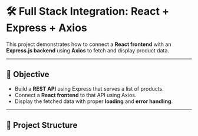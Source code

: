 # 🛠️ Full Stack Integration: React + Express + Axios

This project demonstrates how to connect a **React frontend** with an **Express.js backend** using **Axios** to fetch and display product data.

---

## 📌 Objective

- Build a **REST API** using Express that serves a list of products.
- Connect a **React frontend** to that API using Axios.
- Display the fetched data with proper **loading** and **error handling**.

---

## 🧩 Project Structure

